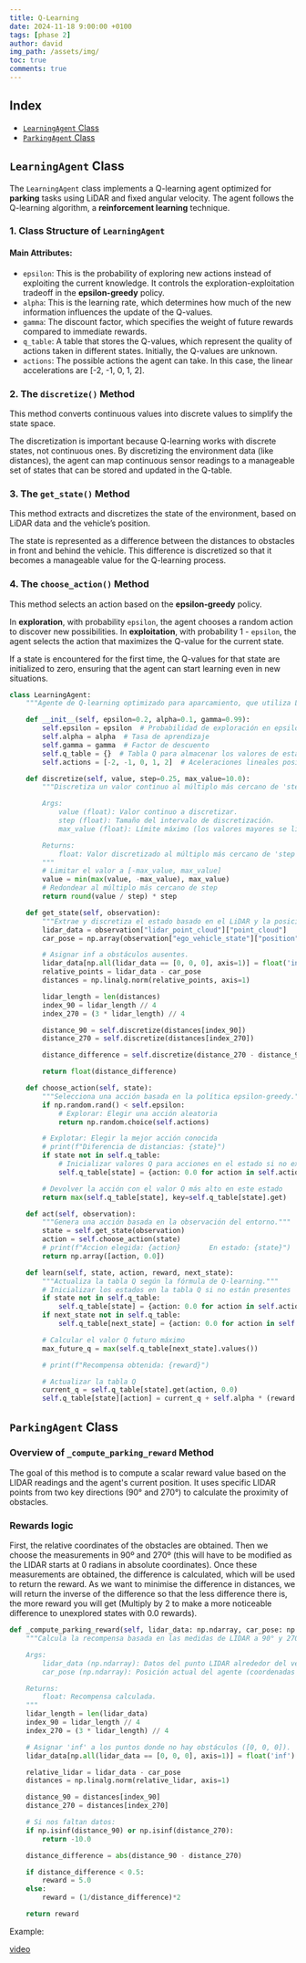 ```yaml
---
title: Q-Learning
date: 2024-11-18 9:00:00 +0100
tags: [phase 2]
author: david
img_path: /assets/img/
toc: true
comments: true
---
```


## Index

- [`LearningAgent` Class](#learningagent-class)
- [`ParkingAgent` Class](#parkingagent-class)


## `LearningAgent` Class

The `LearningAgent` class implements a Q-learning agent optimized for **parking** tasks using LiDAR and fixed angular velocity. The agent follows the Q-learning algorithm, a **reinforcement learning** technique.

### 1. **Class Structure of `LearningAgent`**

#### **Main Attributes**:
- `epsilon`: This is the probability of exploring new actions instead of exploiting the current knowledge. It controls the exploration-exploitation tradeoff in the **epsilon-greedy** policy.
- `alpha`: This is the learning rate, which determines how much of the new information influences the update of the Q-values.
- `gamma`: The discount factor, which specifies the weight of future rewards compared to immediate rewards.
- `q_table`: A table that stores the Q-values, which represent the quality of actions taken in different states. Initially, the Q-values are unknown.
- `actions`: The possible actions the agent can take. In this case, the linear accelerations are [-2, -1, 0, 1, 2].

### 2. **The `discretize()` Method**

This method converts continuous values into discrete values to simplify the state space.

The discretization is important because Q-learning works with discrete states, not continuous ones. By discretizing the environment data (like distances), the agent can map continuous sensor readings to a manageable set of states that can be stored and updated in the Q-table.

### 3. **The `get_state()` Method**

This method extracts and discretizes the state of the environment, based on LiDAR data and the vehicle’s position.

The state is represented as a difference between the distances to obstacles in front and behind the vehicle. This difference is discretized so that it becomes a manageable value for the Q-learning process.

### 4. **The `choose_action()` Method**

This method selects an action based on the **epsilon-greedy** policy.

In **exploration**, with probability `epsilon`, the agent chooses a random action to discover new possibilities. In **exploitation**, with probability  1 - `epsilon`, the agent selects the action that maximizes the Q-value for the current state.

If a state is encountered for the first time, the Q-values for that state are initialized to zero, ensuring that the agent can start learning even in new situations.

```python
class LearningAgent:
    """Agente de Q-learning optimizado para aparcamiento, que utiliza LiDAR con velocidad angular fija."""

    def __init__(self, epsilon=0.2, alpha=0.1, gamma=0.99):
        self.epsilon = epsilon  # Probabilidad de exploración en epsilon-greedy
        self.alpha = alpha  # Tasa de aprendizaje
        self.gamma = gamma  # Factor de descuento
        self.q_table = {}  # Tabla Q para almacenar los valores de estado-acción
        self.actions = [-2, -1, 0, 1, 2]  # Aceleraciones lineales posibles

    def discretize(self, value, step=0.25, max_value=10.0):
        """Discretiza un valor continuo al múltiplo más cercano de 'step'.

        Args:
            value (float): Valor continuo a discretizar.
            step (float): Tamaño del intervalo de discretización.
            max_value (float): Límite máximo (los valores mayores se limitan).

        Returns:
            float: Valor discretizado al múltiplo más cercano de 'step'.
        """
        # Limitar el valor a [-max_value, max_value]
        value = min(max(value, -max_value), max_value)
        # Redondear al múltiplo más cercano de step
        return round(value / step) * step

    def get_state(self, observation):
        """Extrae y discretiza el estado basado en el LiDAR y la posición del vehículo."""
        lidar_data = observation["lidar_point_cloud"]["point_cloud"]
        car_pose = np.array(observation["ego_vehicle_state"]["position"])

        # Asignar inf a obstáculos ausentes.
        lidar_data[np.all(lidar_data == [0, 0, 0], axis=1)] = float('inf')
        relative_points = lidar_data - car_pose
        distances = np.linalg.norm(relative_points, axis=1)

        lidar_length = len(distances)
        index_90 = lidar_length // 4
        index_270 = (3 * lidar_length) // 4

        distance_90 = self.discretize(distances[index_90])
        distance_270 = self.discretize(distances[index_270])

        distance_difference = self.discretize(distance_270 - distance_90)

        return float(distance_difference)

    def choose_action(self, state):
        """Selecciona una acción basada en la política epsilon-greedy."""
        if np.random.rand() < self.epsilon:
            # Explorar: Elegir una acción aleatoria
            return np.random.choice(self.actions)

        # Explotar: Elegir la mejor acción conocida
        # print(f"Diferencia de distancias: {state}")
        if state not in self.q_table:
            # Inicializar valores Q para acciones en el estado si no existen
            self.q_table[state] = {action: 0.0 for action in self.actions}

        # Devolver la acción con el valor Q más alto en este estado
        return max(self.q_table[state], key=self.q_table[state].get)

    def act(self, observation):
        """Genera una acción basada en la observación del entorno."""
        state = self.get_state(observation)
        action = self.choose_action(state)
        # print(f"Accion elegida: {action}       En estado: {state}")
        return np.array([action, 0.0])

    def learn(self, state, action, reward, next_state):
        """Actualiza la tabla Q según la fórmula de Q-learning."""
        # Inicializar los estados en la tabla Q si no están presentes
        if state not in self.q_table:
            self.q_table[state] = {action: 0.0 for action in self.actions}
        if next_state not in self.q_table:
            self.q_table[next_state] = {action: 0.0 for action in self.actions}

        # Calcular el valor Q futuro máximo
        max_future_q = max(self.q_table[next_state].values())

        # print(f"Recompensa obtenida: {reward}")

        # Actualizar la tabla Q
        current_q = self.q_table[state].get(action, 0.0)
        self.q_table[state][action] = current_q + self.alpha * (reward + self.gamma * max_future_q - current_q)
```


## `ParkingAgent` Class

### Overview of `_compute_parking_reward` Method

The goal of this method is to compute a scalar reward value based on the LIDAR readings and the agent's current position. It uses specific LIDAR points from two key directions (90° and 270°) to calculate the proximity of obstacles.

### Rewards logic

First, the relative coordinates of the obstacles are obtained. Then we choose the measurements in 90º and 270º (this will have to be modified as the LIDAR starts at 0 radians in absolute coordinates). Once these measurements are obtained, the difference is calculated, which will be used to return the reward. 
As we want to minimise the difference in distances, we will return the inverse of the difference so that the less difference there is, the more reward you will get (Multiply by 2 to make a more noticeable difference to unexplored states with 0.0 rewards). 

```python
def _compute_parking_reward(self, lidar_data: np.ndarray, car_pose: np.ndarray) -> float:
    """Calcula la recompensa basada en las medidas de LIDAR a 90° y 270°.

    Args:
        lidar_data (np.ndarray): Datos del punto LIDAR alrededor del vehículo.
        car_pose (np.ndarray): Posición actual del agente (coordenadas absolutas).

    Returns:
        float: Recompensa calculada.
    """
    lidar_length = len(lidar_data)
    index_90 = lidar_length // 4
    index_270 = (3 * lidar_length) // 4 

    # Asignar 'inf' a los puntos donde no hay obstáculos ([0, 0, 0]).
    lidar_data[np.all(lidar_data == [0, 0, 0], axis=1)] = float('inf')

    relative_lidar = lidar_data - car_pose
    distances = np.linalg.norm(relative_lidar, axis=1)

    distance_90 = distances[index_90]
    distance_270 = distances[index_270]

    # Si nos faltan datos:
    if np.isinf(distance_90) or np.isinf(distance_270):
        return -10.0

    distance_difference = abs(distance_90 - distance_270)

    if distance_difference < 0.5:
        reward = 5.0
    else:
        reward = (1/distance_difference)*2

    return reward
```


Example:

[video](https://drive.google.com/file/d/1DEw0sJuBy2yKV8weh_sMqHRBuU_teq-6/view?usp=sharing)
